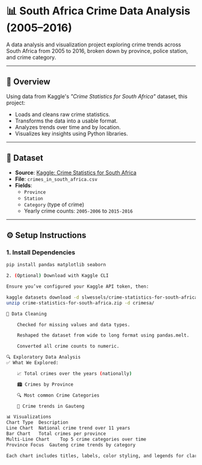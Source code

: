 # 📊 South Africa Crime Data Analysis (2005–2016)

A data analysis and visualization project exploring crime trends across South Africa from 2005 to 2016, broken down by province, police station, and crime category.

---

## 🧠 Overview

Using data from Kaggle's *"Crime Statistics for South Africa"* dataset, this project:

- Loads and cleans raw crime statistics.
- Transforms the data into a usable format.
- Analyzes trends over time and by location.
- Visualizes key insights using Python libraries.

---

## 📁 Dataset

- **Source**: [Kaggle: Crime Statistics for South Africa](https://www.kaggle.com/datasets/slwessels/crime-statistics-for-south-africa)
- **File**: `crimes_in_south_africa.csv`
- **Fields**:
  - `Province`
  - `Station`
  - `Category` (type of crime)
  - Yearly crime counts: `2005-2006` to `2015-2016`

---

## ⚙️ Setup Instructions

### 1. Install Dependencies

```bash
pip install pandas matplotlib seaborn

2. (Optional) Download with Kaggle CLI

Ensure you’ve configured your Kaggle API token, then:

kaggle datasets download -d slwessels/crime-statistics-for-south-africa
unzip crime-statistics-for-south-africa.zip -d crimesa/

🧹 Data Cleaning

    Checked for missing values and data types.

    Reshaped the dataset from wide to long format using pandas.melt.

    Converted all crime counts to numeric.

🔍 Exploratory Data Analysis
✅ What We Explored:

    📈 Total crimes over the years (nationally)

    🏙️ Crimes by Province

    🔍 Most common Crime Categories

    📍 Crime trends in Gauteng

📊 Visualizations
Chart Type	Description
Line Chart	National crime trend over 11 years
Bar Chart	Total crimes per province
Multi-Line Chart	Top 5 crime categories over time
Province Focus	Gauteng crime trends by category

Each chart includes titles, labels, color styling, and legends for clarity and aesthetics using matplotlib and seaborn.


